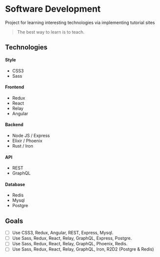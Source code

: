 # Software Development
Project for learning interesting technologies via implementing tutorial sites

> The best way to learn is to teach.

## Technologies

#### Style
- CSS3
- Sass

#### Frontend
- Redux
- React
- Relay
- Angular

#### Backend
- Node JS / Express
- Elixir / Phoenix
- Rust / Iron

#### API
- REST
- GraphQL

#### Database
- Redis
- Mysql
- Postgre


## Goals
- [ ] Use CSS3, Redux, Angular, REST, Express, Mysql.
- [ ] Use Sass, Redux, React, Relay, GraphQL, Express, Postgre.
- [ ] Use Sass, Redux, React, Relay, GraphQL, Phoenix, Redis.
- [ ] Use Sass, Redux, React, Relay, GraphQL, Iron, R2D2 (Postgre & Redis)
